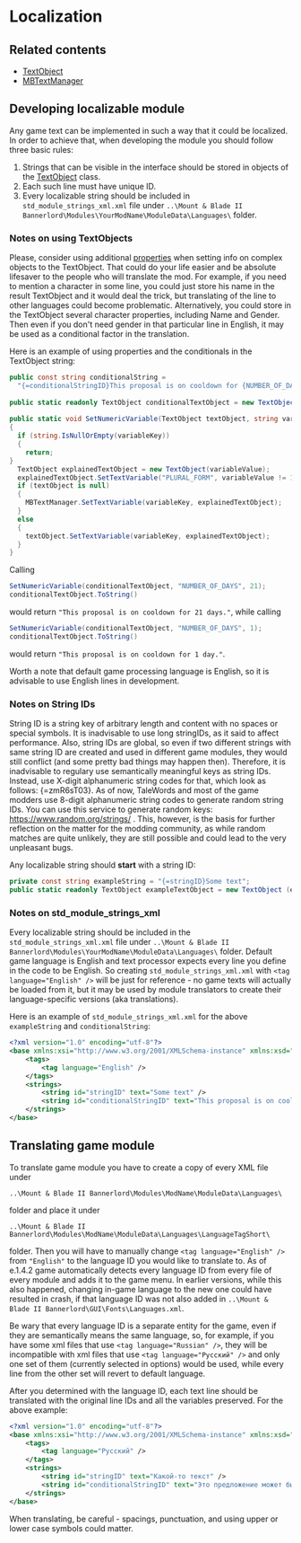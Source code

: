 # Localization

## Related contents
* [TextObject](TextObject.md)
* [MBTextManager](MBTextManager.md)

## Developing localizable module
Any game text can be implemented in such a way that it could be localized. In order to achieve that, when developing the module you should follow three basic rules:
1. Strings that can be visible in the interface should be stored in objects of the [TextObject](TextObject.md) class.
2. Each such line must have unique ID.
3. Every localizable string should be included in `std_module_strings_xml.xml` file under `..\Mount & Blade II Bannerlord\Modules\YourModName\ModuleData\Languages\` folder.

### Notes on using TextObjects
Please, consider using additional [properties](TextObject.md#complex-text-variables-and-cases) when setting info on complex objects to the TextObject. That could do your life easier and be absolute lifesaver to the people who will translate the mod. For example, if you need to mention a character in some line, you could just store his name in the result TextObject and it would deal the trick, but translating of the line to other languages could become problematic. Alternatively, you could store in the TextObject several character properties, including Name and Gender. Then even if you don't need gender in that particular line in English, it may be used as a conditional factor in the translation.

Here is an example of using properties and the conditionals in the TextObject string:
```csharp
public const string conditionalString =
  "{=conditionalStringID}This proposal is on cooldown for {NUMBER_OF_DAYS} {?NUMBER_OF_DAYS.PLURAL_FORM}days{?}day{\\?}.";
    
public static readonly TextObject conditionalTextObject = new TextObject(conditionalString);
  
public static void SetNumericVariable(TextObject textObject, string variableKey, int variableValue)
{
  if (string.IsNullOrEmpty(variableKey))
  {
    return;
}
  TextObject explainedTextObject = new TextObject(variableValue);
  explainedTextObject.SetTextVariable("PLURAL_FORM", variableValue != 1 ? 1 : 0);
  if (textObject is null)
  {
    MBTextManager.SetTextVariable(variableKey, explainedTextObject);
  }
  else
  {
    textObject.SetTextVariable(variableKey, explainedTextObject);
  }
}
```
Calling
```csharp
SetNumericVariable(conditionalTextObject, "NUMBER_OF_DAYS", 21);
conditionalTextObject.ToString()
```
would return `"This proposal is on cooldown for 21 days."`, while calling
```csharp
SetNumericVariable(conditionalTextObject, "NUMBER_OF_DAYS", 1);
conditionalTextObject.ToString()
```
would return `"This proposal is on cooldown for 1 day."`.

Worth a note that default game processing language is English, so it is advisable to use English lines in development.

### Notes on String IDs
String ID is a string key of arbitrary length and content with no spaces or special symbols. It is inadvisable to use long stringIDs, as it said to affect performance. Also, string IDs are global, so even if two different strings with same string ID are created and used in different game modules, they would still conflict (and some pretty bad things may happen then). Therefore, it is inadvisable to regulary use semantically meaningful keys as string IDs. Instead, use X-digit alphanumeric string codes for that, which look as follows: {=zmR6sT03}. As of now, TaleWords and most of the game modders use 8-digit alphanumeric string codes to generate random string IDs. You can use this service to generate random keys: https://www.random.org/strings/ . This, however, is the basis for further reflection on the matter for the modding community, as while random matches are quite unlikely, they are still possible and could lead to the very unpleasant bugs.

Any localizable string should **start** with a string ID:
```csharp
private const string exampleString = "{=stringID}Some text";
public static readonly TextObject exampleTextObject = new TextObject (exampleString);
```

### Notes on std_module_strings_xml
Every localizable string should be included in the `std_module_strings_xml.xml` file under `..\Mount & Blade II Bannerlord\Modules\YourModName\ModuleData\Languages\` folder.
Default game language is English and text processor expects every line you define in the code to be English. So creating `std_module_strings_xml.xml` with `<tag language="English" />` will be just for reference - no game texts will actually be loaded from it, but it may be used by module translators to create their language-specific versions (aka translations).

Here is an example of `std_module_strings_xml.xml` for the above `exampleString` and `conditionalString`:
```xml
<?xml version="1.0" encoding="utf-8"?>
<base xmlns:xsi="http://www.w3.org/2001/XMLSchema-instance" xmlns:xsd="http://www.w3.org/2001/XMLSchema" type="string">
    <tags>
        <tag language="English" />
    </tags>
    <strings>
        <string id="stringID" text="Some text" />
        <string id="conditionalStringID" text="This proposal is on cooldown for {NUMBER_OF_DAYS} {?NUMBER_OF_DAYS.PLURAL_FORM}days{?}day{\?}." />      
    </strings>
</base>
```

## Translating game module
To translate game module you have to create a copy of every XML file under
```
..\Mount & Blade II Bannerlord\Modules\ModName\ModuleData\Languages\
```
folder and place it under
```
..\Mount & Blade II Bannerlord\Modules\ModName\ModuleData\Languages\LanguageTagShort\
```
folder.
Then you will have to manually change `<tag language="English" />` from `"English"` to the language ID you would like to translate to. As of e.1.4.2 game automatically detects every language ID from every file of every module and adds it to the game menu. In earlier versions, while this also happened, changing in-game language to the new one could have resulted in crash, if that language ID was not also added in `..\Mount & Blade II Bannerlord\GUI\Fonts\Languages.xml`.

Be wary that every language ID is a separate entity for the game, even if they are semantically means the same language, so, for example, if you have some xml files that use `<tag language="Russian" />`, they will be incompatible with xml files that use `<tag language="Русский" />` and only one set of them (currently selected in options) would be used, while every line from the other set will revert to default language.

After you determined with the language ID, each text line should be translated with the original line IDs and all the variables preserved. For the above example:
```xml
<?xml version="1.0" encoding="utf-8"?>
<base xmlns:xsi="http://www.w3.org/2001/XMLSchema-instance" xmlns:xsd="http://www.w3.org/2001/XMLSchema" type="string">
    <tags>
        <tag language="Русский" />
    </tags>
    <strings>
        <string id="stringID" text="Какой-то текст" />
        <string id="conditionalStringID" text="Это предложение может быть внесено через {NUMBER_OF_DAYS} {?NUMBER_OF_DAYS.PLURAL_FORM}дней{?}день{\?}." />      
    </strings>
</base>
```
When translating, be careful - spacings, punctuation, and using upper or lower case symbols could matter.
